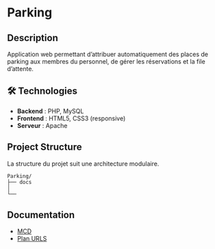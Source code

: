 # Parking

## Description
Application web permettant d’attribuer automatiquement des places de parking aux membres du personnel, de gérer les réservations et la file d’attente.


## 🛠️ Technologies
- **Backend** : PHP, MySQL
- **Frontend** : HTML5, CSS3 (responsive)
- **Serveur** : Apache

## Project Structure
La structure du projet suit une architecture modulaire.
```
Parking/
├── docs
│ 
└──
```

## Documentation

- [MCD](docs/)
- [Plan URLS](docs/Plan_URLs.md)

